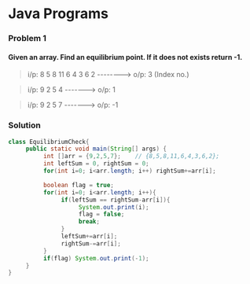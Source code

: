 # Java Programs

### Problem 1

#### Given an array. Find an equilibrium point. If it does not exists return -1.
> i/p: 8 5 8 11 6 4 3 6 2   -------->  o/p: 3 (Index no.)

> i/p: 9 2 5 4   ------->  o/p: 1

> i/p: 9 2 5 7   ------->  o/p: -1

### Solution

```java
class EquilibriumCheck{
     public static void main(String[] args) {
          int []arr = {9,2,5,7};    // {8,5,8,11,6,4,3,6,2};
          int leftSum = 0, rightSum = 0;
          for(int i=0; i<arr.length; i++) rightSum+=arr[i];

          boolean flag = true;
          for(int i=0; i<arr.length; i++){
               if(leftSum == rightSum-arr[i]){
                    System.out.print(i);
                    flag = false;
                    break;
               }
               leftSum+=arr[i];
               rightSum-=arr[i];
          }
          if(flag) System.out.print(-1);
     }
}
```
